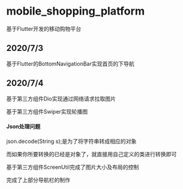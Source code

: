 # mobile_shopping_platform

基于Flutter开发的移动购物平台

## 2020/7/3
基于Flutter的BottomNavigationBar实现首页的下导航

## 2020/7/4

基于第三方组件Dio实现通过网络请求拉取图片

基于第三方组件Swiper实现轮播图

#### Json处理问题

json.decode(String s);是为了将字符串转成相应的对象

而如果你所要转换的已经是对象了，就直接用自己定义的类进行转换即可

基于第三方组件ScreenUtil完成了图片大小及布局的控制

完成了上部分导航栏的制作